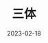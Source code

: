 ---
layout: movie-review
title: 三体
description:
category: 电影
img: assets/img/movie/2023/san_ti.webp
star: 5
date: 2023-02-18
---